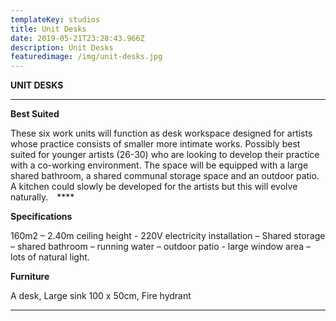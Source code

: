 ```yaml
---
templateKey: studios
title: Unit Desks
date: 2019-05-21T23:28:43.966Z
description: Unit Desks
featuredimage: /img/unit-desks.jpg
---
```

**UNIT DESKS**

****

**Best Suited**

These six work units will function as desk workspace designed for artists whose practice consists of smaller more intimate works.   Possibly best suited for younger artists (26-30) who are looking to develop their practice with a co-working environment.  The space will be equipped with a large shared bathroom, a shared communal storage space and an outdoor patio.  A kitchen could slowly be developed for the artists but this will evolve naturally. ****

**Specifications**

160m2 – 2.40m ceiling height - 220V electricity installation – Shared storage – shared bathroom – running water – outdoor patio - large window area – lots of natural light.

**Furniture**

A desk, Large sink 100 x 50cm, Fire hydrant

****
